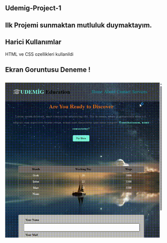 <h2> Udemig-Project-1 <h2>

Ilk Projemi sunmaktan mutluluk duymaktayım.

<h2> Harici Kullanımlar </h2>

HTML ve CSS ozellikleri kullanildi

<h2> Ekran Goruntusu Deneme ! <h2>

![Gif yükleme yapıldı](ekran.gif)

